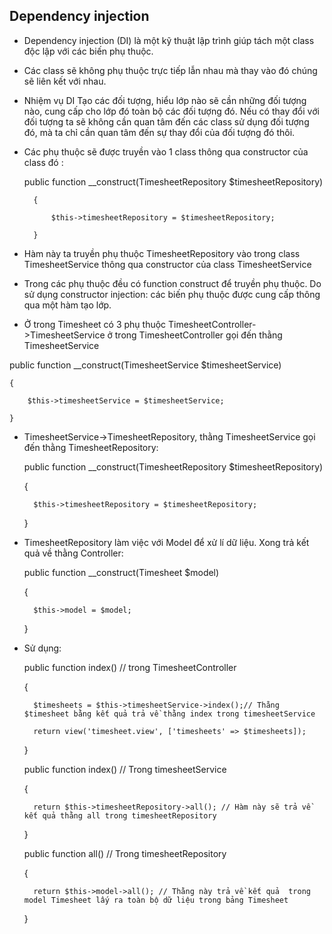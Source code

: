 ## Dependency injection
- Dependency injection (DI) là một kỹ thuật lập trình giúp tách một class độc lập với các biến phụ thuộc.
- Các class sẽ không phụ thuộc trực tiếp lẫn nhau mà thay vào đó chúng sẽ liên kết với nhau.
- Nhiệm vụ DI Tạo các đối tượng, hiểu lớp nào sẽ cần những đối tượng nào, cung cấp cho lớp đó toàn bộ các đối tượng đó. Nếu có thay đổi với đối tượng ta sẽ không cần quan tâm đến các class sử dụng đối tượng đó, mà ta chỉ cần quan tâm đến sự thay đổi của đối tượng đó thôi.
- Các phụ thuộc sẽ được truyền vào 1 class thông qua constructor của class đó :

	public function __construct(TimesheetRepository $timesheetRepository)

	    {

	        $this->timesheetRepository = $timesheetRepository;
            
	    }
- Hàm này ta truyền phụ thuộc TimesheetRepository vào trong class TimesheetService thông qua constructor của class TimesheetService
- Trong các phụ thuộc đều có function construct để truyền phụ thuộc. Do sử dụng constructor injection: các biến phụ thuộc được cung cấp thông qua một hàm tạo lớp.
- Ở trong Timesheet có 3 phụ thuộc TimesheetController->TimesheetService ở trong TimesheetController gọi đến thằng TimesheetService

public function __construct(TimesheetService $timesheetService)

    {

        $this->timesheetService = $timesheetService;

    }
- TimesheetService->TimesheetRepository, thằng TimesheetService gọi đến thằng TimesheetRepository:

	public function __construct(TimesheetRepository $timesheetRepository)

    {

        $this->timesheetRepository = $timesheetRepository;

    }
- TimesheetRepository  làm việc với Model để xử lí dữ liệu. Xong trả kết quả về thằng Controller:

	public function __construct(Timesheet $model)

    {

        $this->model = $model;

    }
- Sử dụng:  

	public function index() // trong TimesheetController

    {

        $timesheets = $this->timesheetService->index();// Thằng $timesheet bằng kết quả trả về thằng index trong timesheetService
     
        return view('timesheet.view', ['timesheets' => $timesheets]);

    }

    public function index() // Trong timesheetService

	{

		return $this->timesheetRepository->all(); // Hàm này sẽ trả về kết quả thằng all trong timesheetRepository

	}

	public function all() // Trong timesheetRepository

    {

    	return $this->model->all(); // Thằng này trả về kết quả  trong model Timesheet lấy ra toàn bộ dữ liệu trong bảng Timesheet

    }
